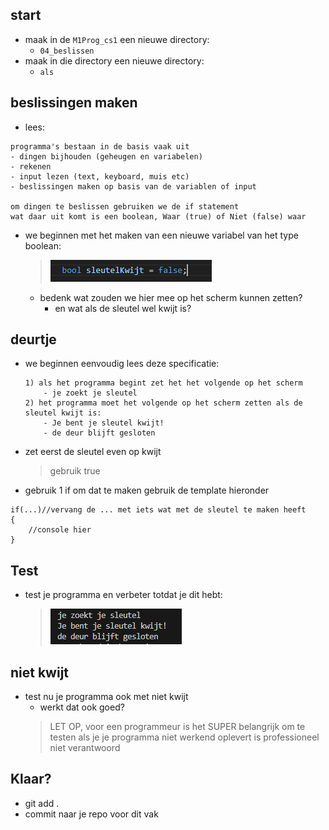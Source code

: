 ## start

- maak in de `M1Prog_cs1`  een nieuwe directory:
    - `04_beslissen`
- maak in die directory een nieuwe directory:
    - `als`

## beslissingen maken

- lees:

```
programma's bestaan in de basis vaak uit
- dingen bijhouden (geheugen en variabelen)
- rekenen
- input lezen (text, keyboard, muis etc)
- beslissingen maken op basis van de variablen of input

om dingen te beslissen gebruiken we de if statement
wat daar uit komt is een boolean, Waar (true) of Niet (false) waar 
```

- we beginnen met het maken van een nieuwe variabel van het type boolean:
    > ![](img/sleutel.PNG)
    - bedenk wat zouden we hier mee op het scherm kunnen zetten?
        - en wat als de sleutel wel kwijt is?

## deurtje

- we beginnen eenvoudig lees deze specificatie:
    ```
    1) als het programma begint zet het het volgende op het scherm
        - je zoekt je sleutel
    2) het programma moet het volgende op het scherm zetten als de sleutel kwijt is:
        - Je bent je sleutel kwijt!
        - de deur blijft gesloten
    ```

- zet eerst de sleutel even op kwijt
    > gebruik true
- gebruik 1 if om dat te maken gebruik de template hieronder
```CSharp
if(...)//vervang de ... met iets wat met de sleutel te maken heeft
{
    //console hier
}
```

## Test

- test je programma en verbeter totdat je dit hebt:
    > ![](img/kwijt.PNG)


## niet kwijt

- test nu je programma ook met niet kwijt
    - werkt dat ook goed?
    > LET OP, voor een programmeur is het SUPER belangrijk om te testen
    > als je je programma niet werkend oplevert is professioneel niet verantwoord

## Klaar?

- git add .
- commit naar je repo voor dit vak
